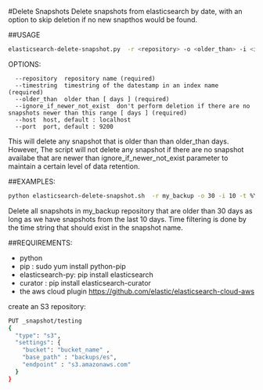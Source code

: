 #Delete Snapshots
Delete snapshots from elasticsearch by date, with an option to skip deletion if no new snapthos would be found.

##USAGE

```bash
elasticsearch-delete-snapshot.py  -r <repository> -o <older_than> -i <ignore_if_newer_not_exist> -t <timestring>
```
OPTIONS:
```
  --repository  repository name (required)
  --timestring  timestring of the datestamp in an index name (required)
  --older_than  older than [ days ] (required)
  --ignore_if_newer_not_exist  don't perform deletion if there are no snapshots newer than this range [ days ] (required)
  --host  host, default : localhost
  --port  port, default : 9200
```
This will delete any snapshot that is older than than older_than days. 
However, The script will not delete any snapshot if there are no snapshot availabe that are newer than ignore_if_newer_not_exist parameter to maintain a certain level of data retention.

##EXAMPLES:
```bash
python elasticsearch-delete-snapshot.sh  -r my_backup -o 30 -i 10 -t %Y%m%d
```

Delete all snapshots in my_backup repository that are older than 30 days as long as we have snapshots from the last 10 days. Time filtering is done by the time string that should exist in the snapshot name.

##REQUIREMENTS:

* python
* pip : sudo yum install python-pip
* elasticsearch-py: pip install elasticsearch
* curator : pip install elasticsearch-curator
* the aws cloud plugin https://github.com/elastic/elasticsearch-cloud-aws

create an S3 repository:
```bash
PUT _snapshot/testing
{
  "type": "s3",
  "settings": {
    "bucket": "bucket_name" ,
    "base_path" : "backups/es",
    "endpoint" : "s3.amazonaws.com"
  }
}
```
